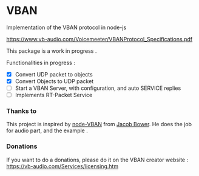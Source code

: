 # VBAN
Implementation of the VBAN protocol in node-js

https://www.vb-audio.com/Voicemeeter/VBANProtocol_Specifications.pdf


This package is a work in progress . 

Functionalities in progress : 

- [X] Convert UDP packet to objects
- [X] Convert Objects to UDP packet
- [ ] Start a VBAN Server, with configuration, and auto SERVICE replies
- [ ] Implements RT-Packet Service

### Thanks to
This project is inspired by [node-VBAN](https://github.com/JMJBower/node-VBAN) from [Jacob Bower](https://github.com/JMJBower).
He does the job for audio part, and the example .

### Donations
If you want to do a donations, please do it on the VBAN creator website : https://vb-audio.com/Services/licensing.htm
